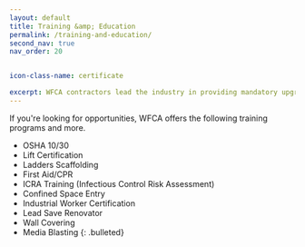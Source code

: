 ```yaml
---
layout: default
title: Training &amp; Education
permalink: /training-and-education/
second_nav: true
nav_order: 20


icon-class-name: certificate

excerpt: WFCA contractors lead the industry in providing mandatory upgrade training, state approved apprenticeships and job specific training required to provide top workplace performance.
---
```


If you're looking for opportunities, WFCA offers the following training programs and more.

* OSHA 10/30
* Lift Certification
* Ladders Scaffolding
* First Aid/CPR
* ICRA Training (Infectious Control Risk Assessment)
* Confined Space Entry
* Industrial Worker Certification
* Lead Save Renovator
* Wall Covering
* Media Blasting
{: .bulleted}
